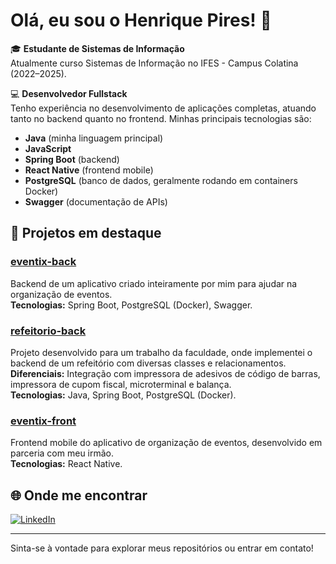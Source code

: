 # Olá, eu sou o Henrique Pires! 👋

🎓 **Estudante de Sistemas de Informação**  
Atualmente curso Sistemas de Informação no IFES - Campus Colatina (2022–2025).

💻 **Desenvolvedor Fullstack**  
Tenho experiência no desenvolvimento de aplicações completas, atuando tanto no backend quanto no frontend. Minhas principais tecnologias são:

- **Java** (minha linguagem principal)
- **JavaScript**
- **Spring Boot** (backend)
- **React Native** (frontend mobile)
- **PostgreSQL** (banco de dados, geralmente rodando em containers Docker)
- **Swagger** (documentação de APIs)

## 🚀 Projetos em destaque

### [eventix-back](https://github.com/HenriquePirez/eventix-back)
Backend de um aplicativo criado inteiramente por mim para ajudar na organização de eventos.  
**Tecnologias:** Spring Boot, PostgreSQL (Docker), Swagger.

### [refeitorio-back](https://github.com/HenriquePirez/refeitorio-back)
Projeto desenvolvido para um trabalho da faculdade, onde implementei o backend de um refeitório com diversas classes e relacionamentos.  
**Diferenciais:** Integração com impressora de adesivos de código de barras, impressora de cupom fiscal, microterminal e balança.  
**Tecnologias:** Java, Spring Boot, PostgreSQL (Docker).

### [eventix-front](https://github.com/HenriquePirez/eventix-front)
Frontend mobile do aplicativo de organização de eventos, desenvolvido em parceria com meu irmão.  
**Tecnologias:** React Native.

## 🌐 Onde me encontrar

[![LinkedIn](https://img.shields.io/badge/-LinkedIn-0A66C2?logo=linkedin&logoColor=white)](https://www.linkedin.com/in/henrique-pires-972b32267)

---

Sinta-se à vontade para explorar meus repositórios ou entrar em contato!
